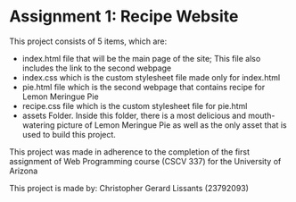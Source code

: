 # Assignment 1: Recipe Website

This project consists of 5 items, which are:
* index.html file that will be the main page of the site; This file also includes the link to the second webpage
* index.css which is the custom stylesheet file made only for index.html
* pie.html file which is the second webpage that contains recipe for Lemon Meringue Pie
* recipe.css file which is the custom stylesheet file for pie.html
* assets Folder. Inside this folder, there is a most delicious and mouth-watering picture of Lemon Meringue Pie as well as the only asset that is used to build this project.

This project was made in adherence to the completion of the first assignment of Web Programming course (CSCV 337) for the University of Arizona

This project is made by: Christopher Gerard Lissants (23792093)